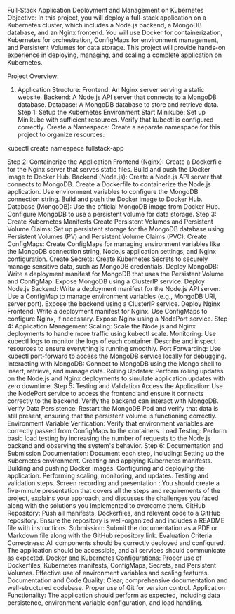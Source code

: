 Full-Stack Application Deployment and Management on Kubernetes
Objective:
In this project, you will deploy a full-stack application on a Kubernetes cluster, which includes a Node.js backend, a MongoDB database, and an Nginx frontend. You will use Docker for containerization, Kubernetes for orchestration, ConfigMaps for environment management, and Persistent Volumes for data storage. This project will provide hands-on experience in deploying, managing, and scaling a complete application on Kubernetes.



Project Overview:
1. Application Structure:
Frontend:
An Nginx server serving a static website.
Backend:
A Node.js API server that connects to a MongoDB database.
Database:
A MongoDB database to store and retrieve data.
Step 1: Setup the Kubernetes Environment
Start Minikube:
Set up Minikube with sufficient resources.
Verify that kubectl is configured correctly.
Create a Namespace:
Create a separate namespace for this project to organize resources:


kubectl create namespace fullstack-app


Step 2: Containerize the Application
Frontend (Nginx):
Create a Dockerfile for the Nginx server that serves static files.
Build and push the Docker image to Docker Hub.
Backend (Node.js):
Create a Node.js API server that connects to MongoDB.
Create a Dockerfile to containerize the Node.js application.
Use environment variables to configure the MongoDB connection string.
Build and push the Docker image to Docker Hub.
Database (MongoDB):
Use the official MongoDB image from Docker Hub.
Configure MongoDB to use a persistent volume for data storage.
Step 3: Create Kubernetes Manifests
Create Persistent Volumes and Persistent Volume Claims:
Set up persistent storage for the MongoDB database using Persistent Volumes (PV) and Persistent Volume Claims (PVC).
Create ConfigMaps:
Create ConfigMaps for managing environment variables like the MongoDB connection string, Node.js application settings, and Nginx configuration.
Create Secrets:
Create Kubernetes Secrets to securely manage sensitive data, such as MongoDB credentials.
Deploy MongoDB:
Write a deployment manifest for MongoDB that uses the Persistent Volume and ConfigMap.
Expose MongoDB using a ClusterIP service.
Deploy Node.js Backend:
Write a deployment manifest for the Node.js API server.
Use a ConfigMap to manage environment variables (e.g., MongoDB URI, server port).
Expose the backend using a ClusterIP service.
Deploy Nginx Frontend:
Write a deployment manifest for Nginx.
Use ConfigMaps to configure Nginx, if necessary.
Expose Nginx using a NodePort service.
Step 4: Application Management
Scaling:
Scale the Node.js and Nginx deployments to handle more traffic using kubectl scale.
Monitoring:
Use kubectl logs to monitor the logs of each container.
Describe and inspect resources to ensure everything is running smoothly.
Port Forwarding:
Use kubectl port-forward to access the MongoDB service locally for debugging.
Interacting with MongoDB:
Connect to MongoDB using the Mongo shell to insert, retrieve, and manage data.
Rolling Updates:
Perform rolling updates on the Node.js and Nginx deployments to simulate application updates with zero downtime.
Step 5: Testing and Validation
Access the Application:
Use the NodePort service to access the frontend and ensure it connects correctly to the backend.
Verify the backend can interact with MongoDB.
Verify Data Persistence:
Restart the MongoDB Pod and verify that data is still present, ensuring that the persistent volume is functioning correctly.
Environment Variable Verification:
Verify that environment variables are correctly passed from ConfigMaps to the containers.
Load Testing:
Perform basic load testing by increasing the number of requests to the Node.js backend and observing the system's behavior.
Step 6: Documentation and Submission
Documentation:
Document each step, including:
Setting up the Kubernetes environment.
Creating and applying Kubernetes manifests.
Building and pushing Docker images.
Configuring and deploying the application.
Performing scaling, monitoring, and updates.
Testing and validation steps.
Screen recording and presentation :
You should create a five-minute presentation that covers all the steps and requirements of the project, explains your approach, and discusses the challenges you faced along with the solutions you implemented to overcome them.
GitHub Repository:
Push all manifests, Dockerfiles, and relevant code to a GitHub repository.
Ensure the repository is well-organized and includes a README file with instructions.
Submission:
Submit the documentation as a PDF or Markdown file along with the GitHub repository link.
Evaluation Criteria:
Correctness:
All components should be correctly deployed and configured.
The application should be accessible, and all services should communicate as expected.
Docker and Kubernetes Configurations:
Proper use of Dockerfiles, Kubernetes manifests, ConfigMaps, Secrets, and Persistent Volumes.
Effective use of environment variables and scaling features.
Documentation and Code Quality:
Clear, comprehensive documentation and well-structured codebase.
Proper use of Git for version control.
Application Functionality:
The application should perform as expected, including data persistence, environment variable configuration, and load handling.